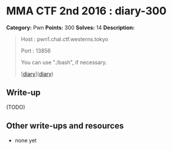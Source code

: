 # MMA CTF 2nd 2016 : diary-300

**Category:** Pwn
**Points:** 300
**Solves:** 14
**Description:**

> Host : pwn1.chal.ctf.westerns.tokyo
> 
> Port : 13856
> 
> 
> You can use "./bash", if necessary.
> 
> 
> [[diary](./diary)]([diary](./diary))


## Write-up

(TODO)

## Other write-ups and resources

* none yet
